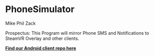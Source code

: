 # PhoneSimulator

Mike
Phil
Zack

Prospectus: This Program will mirror Phone SMS and Notifications
to SteamVR Overlay and other clients. 


[<b>Find our Android client repo here</b>](https://github.com/zackjh67/SeperatePSAndroidClient)


